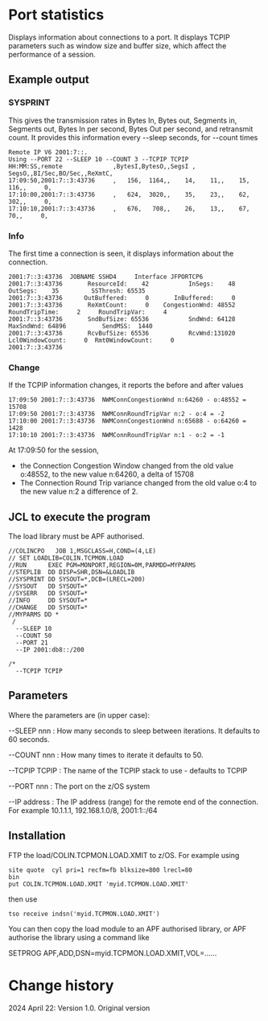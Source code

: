 # Port statistics
Displays information about connections to a port.  It displays TCPIP parameters such as window size and buffer size, which affect the performance of a session.

## Example output
### SYSPRINT
This gives the transmission rates in Bytes In, Bytes out, Segments in, Segments out, Bytes In per second, Bytes Out per second, and retransmit count.
It provides this information every --sleep seconds, for --count times
```
Remote IP V6 2001:7::.                                                                   
Using --PORT 22 --SLEEP 10 --COUNT 3 --TCPIP TCPIP                                       
HH:MM:SS,remote              ,BytesI,BytesO,,SegsI , SegsO,,BI/Sec,BO/Sec,,ReXmtC,       
17:09:50,2001:7::3:43736     ,   156,  1164,,    14,    11,,    15,   116,,     0,       
17:10:00,2001:7::3:43736     ,   624,  3020,,    35,    23,,    62,   302,,     0,       
17:10:10,2001:7::3:43736     ,   676,   708,,    26,    13,,    67,    70,,     0,       
```
### Info
The first time a connection is seen, it displays information about the connection.
```
2001:7::3:43736  JOBNAME SSHD4     Interface JFPORTCP6                                                               
2001:7::3:43736       ResourceId:    42           InSegs:    48          OutSegs:    35         SSThresh: 65535      
2001:7::3:43736      OutBuffered:     0       InBuffered:     0                                                      
2001:7::3:43736       ReXmtCount:     0    CongestionWnd: 48552    RoundTripTime:     2     RoundTripVar:     4      
2001:7::3:43736       SndBufSize: 65536           SndWnd: 64128        MaxSndWnd: 64896          SendMSS:  1440      
2001:7::3:43736       RcvBufSize: 65536           RcvWnd:131020  Lcl0WindowCount:     0  Rmt0WindowCount:     0      
2001:7::3:43736                                                                                                      
```
### Change
If the TCPIP information changes, it reports the before and after values
```
17:09:50 2001:7::3:43736  NWMConnCongestionWnd n:64260 - o:48552 = 15708                
17:09:50 2001:7::3:43736  NWMConnRoundTripVar n:2 - o:4 = -2                            
17:10:00 2001:7::3:43736  NWMConnCongestionWnd n:65688 - o:64260 = 1428                 
17:10:10 2001:7::3:43736  NWMConnRoundTripVar n:1 - o:2 = -1                            
```
At 17:09:50 for the session, 

- the Connection Congestion Window changed from the old value o:48552, to the new value n:64260, a delta of 15708
- The Connection Round Trip variance changed from the old value o:4 to the new value n:2 a difference of 2.

## JCL to execute the program
The load library must be APF authorised.

```
//COLINCPO   JOB 1,MSGCLASS=H,COND=(4,LE)
// SET LOADLIB=COLIN.TCPMON.LOAD
//RUN      EXEC PGM=MONPORT,REGION=0M,PARMDD=MYPARMS 
//STEPLIB  DD DISP=SHR,DSN=&LOADLIB 
//SYSPRINT DD SYSOUT=*,DCB=(LRECL=200) 
//SYSOUT   DD SYSOUT=* 
//SYSERR   DD SYSOUT=* 
//INFO     DD SYSOUT=* 
//CHANGE   DD SYSOUT=* 
//MYPARMS DD * 
 / 
  --SLEEP 10 
  --COUNT 50 
  --PORT 21 
  --IP 2001:db8::/200 
                                                                       
/* 
  --TCPIP TCPIP
```

## Parameters
Where the parameters are (in upper case):

--SLEEP nnn
: How many seconds to sleep between iterations.  It defaults to 60 seconds.

--COUNT nnn
: How many times to iterate it defaults to 50.

--TCPIP TCPIP
: The name of the TCPIP stack to use - defaults to TCPIP

--PORT  nnn
: The port on the z/OS system

--IP address
: The IP address (range) for the remote end of the connection.  For example 
10.1.1.1, 192.168.1.0/8,  2001:1::/64



## Installation
FTP the load/COLIN.TCPMON.LOAD.XMIT to z/OS.  For example using
```
site quote  cyl pri=1 recfm=fb blksize=800 lrecl=80
bin
put COLIN.TCPMON.LOAD.XMIT 'myid.TCPMON.LOAD.XMIT'
```
then use
```
tso receive indsn('myid.TCPMON.LOAD.XMIT')
``` 
You can then copy the load module to an APF authorised library, or APF authorise the library using a command like

SETPROG APF,ADD,DSN=myid.TCPMON.LOAD.XMIT,VOL=......

# Change history
2024 April 22: Version 1.0.  Original version


